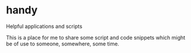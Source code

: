 # handy
Helpful applications and scripts

This is a place for me to share some script and code snippets which might be of use to someone, somewhere, some time.
